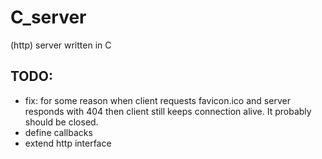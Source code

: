 # C_server
(http) server written in C

## TODO:
- fix: for some reason when client requests favicon.ico and server responds with 404 then client still keeps connection alive.
It probably should be closed.
- define callbacks
- extend http interface
